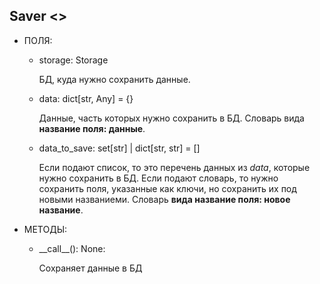 ## Saver <<Interface>>

+ ПОЛЯ:

  + storage: Storage

    БД, куда нужно сохранить данные.

  + data: dict[str, Any] = {}

    Данные, часть которых нужно сохранить в БД. Словарь вида **название поля: данные**.

  + data_to_save: set[str] | dict[str, str] = []

    Если подают список, то это перечень данных из *data*, которые нужно сохранить в БД. Если подают словарь, то нужно сохранить поля, указанные как ключи, но сохранить их под новыми названиеми. Словарь **вида название поля: новое название**.

+ МЕТОДЫ:

  + \_\_call\_\_(): None:

    Сохраняет данные в БД